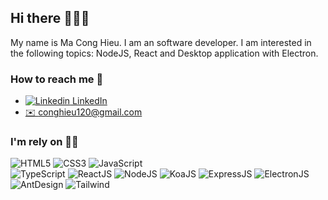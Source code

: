 ## Hi there 👋👋👋
My name is Ma Cong Hieu. I am an software developer. I am interested in the following topics: NodeJS, React and Desktop application with Electron.

### How to reach me 💬
- [![Linkedin](https://i.stack.imgur.com/gVE0j.png) LinkedIn](https://www.linkedin.com/in/hieumc/)
- <a href="mailto:webmaster@example.com">✉️ conghieu120@gmail.com</a>

### I'm rely on 👨‍💻
![HTML5](https://img.shields.io/badge/HTML5%20-%23E34F26.svg?style=for-the-badge&logo=html5&logoColor=white)
![CSS3](https://img.shields.io/badge/CSS%20-%231572B6.svg?style=for-the-badge&logo=css3&logoColor=white)
![JavaScript](https://img.shields.io/badge/JavaScript%20-%23F7DF1E.svg?style=for-the-badge&logo=javascript&logoColor=black)
<br>
![TypeScript](https://img.shields.io/badge/Typescript%20-%23F7DF1E.svg?style=for-the-badge&logo=typescript&logoColor=blue)
![ReactJS](https://img.shields.io/badge/ReactJS%20-%23F7DF1E.svg?style=for-the-badge&logo=react&logoColor=blue)
![NodeJS](https://img.shields.io/badge/NodeJS%20-%23F7DF1E.svg?style=for-the-badge&logo=v8&logoColor=blue)
![KoaJS](https://img.shields.io/badge/KoaJS%20-%23F7DF1E.svg?style=for-the-badge&logo=koa&logoColor=black)
![ExpressJS](https://img.shields.io/badge/Express%20-%23F7DF1E.svg?style=for-the-badge&logo=express&logoColor=black)
![ElectronJS](https://img.shields.io/badge/Electron%20-%23F7DF1E.svg?style=for-the-badge&logo=electron&logoColor=black)
<br>
![AntDesign](https://img.shields.io/badge/AntDesign%20-%23F7DF1E.svg?style=for-the-badge&logo=antdesign&logoColor=green)
![Tailwind](https://img.shields.io/badge/Tailwind%20-%23F7DF1E.svg?style=for-the-badge&logo=tailwindcss&logoColor=green)
